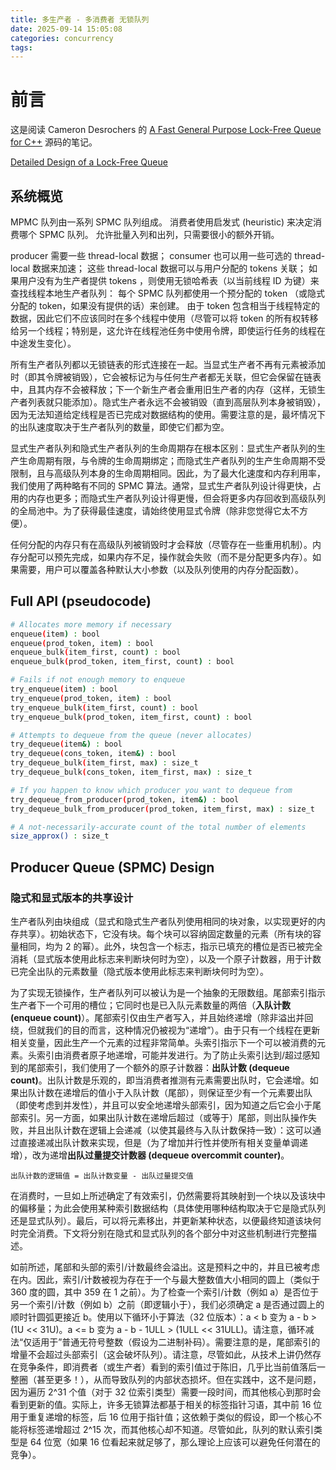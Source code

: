 ```yaml
---
title: 多生产者 - 多消费者 无锁队列
date: 2025-09-14 15:05:08
categories: concurrency
tags:
---
```


# 前言

这是阅读 Cameron Desrochers 的 [A Fast General Purpose Lock-Free Queue for C++](https://moodycamel.com/blog/2014/a-fast-general-purpose-lock-free-queue-for-c++) 源码的笔记。

[Detailed Design of a Lock-Free Queue](https://moodycamel.com/blog/2014/detailed-design-of-a-lock-free-queue)

## 系统概览

MPMC 队列由一系列 SPMC 队列组成。
消费者使用启发式 (heuristic) 来决定消费哪个 SPMC 队列。
允许批量入列和出列，只需要很小的额外开销。

producer 需要一些 thread-local 数据；
consumer 也可以用一些可选的 thread-local 数据来加速；
这些 thread-local 数据可以与用户分配的 tokens 关联；
如果用户没有为生产者提供 tokens ，则使用无锁哈希表（以当前线程 ID 为键）来查找线程本地生产者队列：
每个 SPMC 队列都使用一个预分配的 token （或隐式分配的 token，如果没有提供的话）来创建。
由于 token 包含相当于线程特定的数据，因此它们不应该同时在多个线程中使用（尽管可以将 token 的所有权转移给另一个线程；特别是，这允许在线程池任务中使用令牌，即使运行任务的线程在中途发生变化）。

所有生产者队列都以无锁链表的形式连接在一起。当显式生产者不再有元素被添加时（即其令牌被销毁），它会被标记为与任何生产者都无关联，但它会保留在链表中，且其内存不会被释放；下一个新生产者会重用旧生产者的内存（这样，无锁生产者列表就只能添加）。隐式生产者永远不会被销毁（直到高层队列本身被销毁），因为无法知道给定线程是否已完成对数据结构的使用。需要注意的是，最坏情况下的出队速度取决于生产者队列的数量，即使它们都为空。

显式生产者队列和隐式生产者队列的生命周期存在根本区别：显式生产者队列的生产生命周期有限，与令牌的生命周期绑定；而隐式生产者队列的生产生命周期不受限制，且与高级队列本身的生命周期相同。因此，为了最大化速度和内存利用率，我们使用了两种略有不同的 SPMC 算法。通常，显式生产者队列设计得更快，占用的内存也更多；而隐式生产者队列设计得更慢，但会将更多内存回收到高级队列的全局池中。为了获得最佳速度，请始终使用显式令牌（除非您觉得它太不方便）。

任何分配的内存只有在高级队列被销毁时才会释放（尽管存在一些重用机制）。内存分配可以预先完成，如果内存不足，操作就会失败（而不是分配更多内存）。如果需要，用户可以覆盖各种默认大小参数（以及队列使用的内存分配函数）。

## Full API (pseudocode)

```bash
# Allocates more memory if necessary
enqueue(item) : bool
enqueue(prod_token, item) : bool
enqueue_bulk(item_first, count) : bool
enqueue_bulk(prod_token, item_first, count) : bool

# Fails if not enough memory to enqueue
try_enqueue(item) : bool
try_enqueue(prod_token, item) : bool
try_enqueue_bulk(item_first, count) : bool
try_enqueue_bulk(prod_token, item_first, count) : bool

# Attempts to dequeue from the queue (never allocates)
try_dequeue(item&) : bool
try_dequeue(cons_token, item&) : bool
try_dequeue_bulk(item_first, max) : size_t
try_dequeue_bulk(cons_token, item_first, max) : size_t

# If you happen to know which producer you want to dequeue from
try_dequeue_from_producer(prod_token, item&) : bool
try_dequeue_bulk_from_producer(prod_token, item_first, max) : size_t

# A not-necessarily-accurate count of the total number of elements
size_approx() : size_t
```

## Producer Queue (SPMC) Design

### 隐式和显式版本的共享设计

生产者队列由块组成（显式和隐式生产者队列使用相同的块对象，以实现更好的内存共享）。初始状态下，它没有块。每个块可以容纳固定数量的元素（所有块的容量相同，均为 2 的幂）。此外，块包含一个标志，指示已填充的槽位是否已被完全消耗（显式版本使用此标志来判断块何时为空），以及一个原子计数器，用于计数已完全出队的元素数量（隐式版本使用此标志来判断块何时为空）。

为了实现无锁操作，生产者队列可以被认为是一个抽象的无限数组。尾部索引指示生产者下一个可用的槽位；它同时也是已入队元素数量的两倍（**入队计数 (enqueue count)**）。尾部索引仅由生产者写入，并且始终递增（除非溢出并回绕，但就我们的目的而言，这种情况仍被视为“递增”）。由于只有一个线程在更新相关变量，因此生产一个元素的过程非常简单。头索引指示下一个可以被消费的元素。头索引由消费者原子地递增，可能并发进行。为了防止头索引达到/超过感知到的尾部索引，我们使用了一个额外的原子计数器：**出队计数 (dequeue count)**。出队计数是乐观的，即当消费者推测有元素需要出队时，它会递增。如果出队计数在递增后的值小于入队计数（尾部），则保证至少有一个元素要出队（即使考虑到并发性），并且可以安全地递增头部索引，因为知道之后它会小于尾部索引。另一方面，如果出队计数在递增后超过（或等于）尾部，则出队操作失败，并且出队计数在逻辑上会递减（以使其最终与入队计数保持一致）：这可以通过直接递减出队计数来实现，但是（为了增加并行性并使所有相关变量单调递增），改为递增**出队过量提交计数器 (dequeue overcommit counter)**。

```
出队计数的逻辑值 = 出队计数变量 - 出队过量提交值
```

在消费时，一旦如上所述确定了有效索引，仍然需要将其映射到一个块以及该块中的偏移量；为此会使用某种索引数据结构（具体使用哪种结构取决于它是隐式队列还是显式队列）。最后，可以将元素移出，并更新某种状态，以便最终知道该块何时完全消费。下文将分别在隐式和显式队列的各个部分中对这些机制进行完整描述。

如前所述，尾部和头部的索引/计数最终会溢出。这是预料之中的，并且已被考虑在内。因此，索引/计数被视为存在于一个与最大整数值大小相同的圆上（类似于 360 度的圆，其中 359 在 1 之前）。为了检查一个索引/计数（例如 a）是否位于另一个索引/计数（例如 b）之前（即逻辑小于），我们必须确定 a 是否通过圆上的顺时针圆弧更接近 b。使用以下循环小于算法（32 位版本）：a < b 变为 a - b > (1U << 31U)。a <= b 变为 a - b - 1ULL > (1ULL << 31ULL)。请注意，循环减法“仅适用于”普通无符号整数（假设为二进制补码）。需要注意的是，尾部索引的增量不会超过头部索引（这会破坏队列）。请注意，尽管如此，从技术上讲仍然存在竞争条件，即消费者（或生产者）看到的索引值过于陈旧，几乎比当前值落后一整圈（甚至更多！），从而导致队列的内部状态损坏。但在实践中，这不是问题，因为遍历 2^31 个值（对于 32 位索引类型）需要一段时间，而其他核心到那时会看到更新的值。实际上，许多无锁算法都基于相关的标签指针习语，其中前 16 位用于重复递增的标签，后 16 位用于指针值；这依赖于类似的假设，即一个核心不能将标签递增超过 2^15 次，而其他核心却不知道。尽管如此，队列的默认索引类型是 64 位宽（如果 16 位看起来就足够了，那么理论上应该可以避免任何潜在的竞争）。


